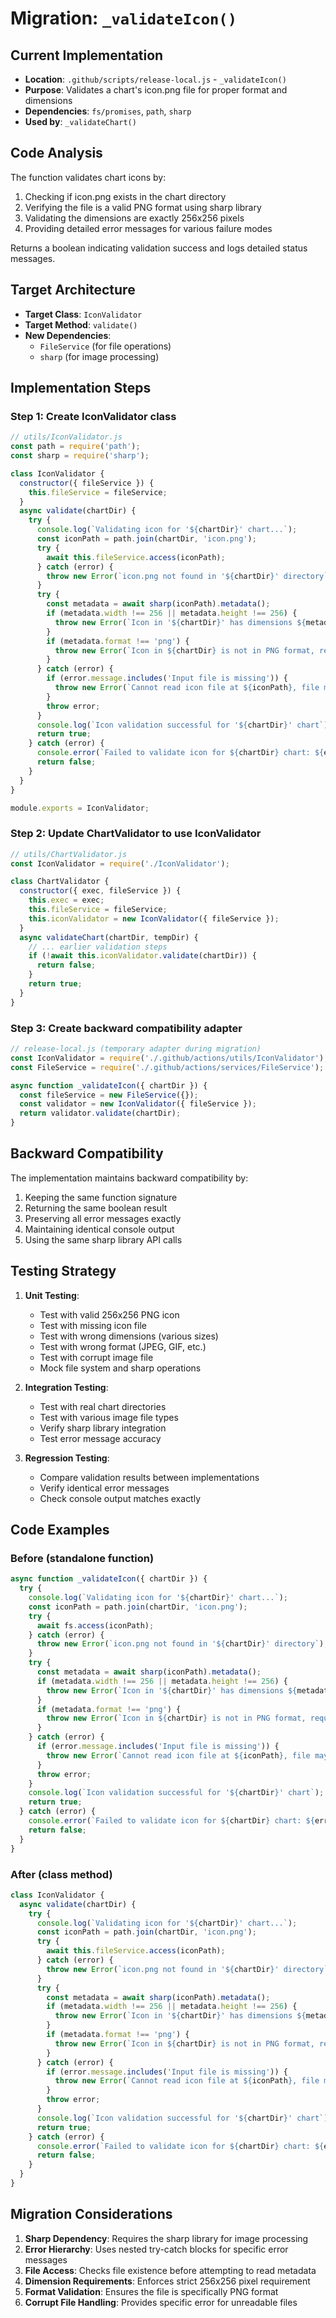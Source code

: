 # Migration: `_validateIcon()`

## Current Implementation
- **Location**: `.github/scripts/release-local.js` - `_validateIcon()`
- **Purpose**: Validates a chart's icon.png file for proper format and dimensions
- **Dependencies**: `fs/promises`, `path`, `sharp`
- **Used by**: `_validateChart()`

## Code Analysis

The function validates chart icons by:
1. Checking if icon.png exists in the chart directory
2. Verifying the file is a valid PNG format using sharp library
3. Validating the dimensions are exactly 256x256 pixels
4. Providing detailed error messages for various failure modes

Returns a boolean indicating validation success and logs detailed status messages.

## Target Architecture
- **Target Class**: `IconValidator`
- **Target Method**: `validate()`
- **New Dependencies**: 
  - `FileService` (for file operations)
  - `sharp` (for image processing)

## Implementation Steps

### Step 1: Create IconValidator class

```javascript
// utils/IconValidator.js
const path = require('path');
const sharp = require('sharp');

class IconValidator {
  constructor({ fileService }) {
    this.fileService = fileService;
  }
  async validate(chartDir) {
    try {
      console.log(`Validating icon for '${chartDir}' chart...`);
      const iconPath = path.join(chartDir, 'icon.png');
      try {
        await this.fileService.access(iconPath);
      } catch (error) {
        throw new Error(`icon.png not found in '${chartDir}' directory`);
      }
      try {
        const metadata = await sharp(iconPath).metadata();
        if (metadata.width !== 256 || metadata.height !== 256) {
          throw new Error(`Icon in '${chartDir}' has dimensions ${metadata.width}x${metadata.height}px, required size is 256x256px`);
        }
        if (metadata.format !== 'png') {
          throw new Error(`Icon in ${chartDir} is not in PNG format, required format is PNG`);
        }
      } catch (error) {
        if (error.message.includes('Input file is missing')) {
          throw new Error(`Cannot read icon file at ${iconPath}, file may be corrupt`);
        }
        throw error;
      }
      console.log(`Icon validation successful for '${chartDir}' chart`);
      return true;
    } catch (error) {
      console.error(`Failed to validate icon for ${chartDir} chart: ${error.message}`);
      return false;
    }
  }
}

module.exports = IconValidator;
```

### Step 2: Update ChartValidator to use IconValidator

```javascript
// utils/ChartValidator.js
const IconValidator = require('./IconValidator');

class ChartValidator {
  constructor({ exec, fileService }) {
    this.exec = exec;
    this.fileService = fileService;
    this.iconValidator = new IconValidator({ fileService });
  }
  async validateChart(chartDir, tempDir) {
    // ... earlier validation steps
    if (!await this.iconValidator.validate(chartDir)) {
      return false;
    }
    return true;
  }
}
```

### Step 3: Create backward compatibility adapter

```javascript
// release-local.js (temporary adapter during migration)
const IconValidator = require('./.github/actions/utils/IconValidator');
const FileService = require('./.github/actions/services/FileService');

async function _validateIcon({ chartDir }) {
  const fileService = new FileService({});
  const validator = new IconValidator({ fileService });
  return validator.validate(chartDir);
}
```

## Backward Compatibility

The implementation maintains backward compatibility by:
1. Keeping the same function signature
2. Returning the same boolean result
3. Preserving all error messages exactly
4. Maintaining identical console output
5. Using the same sharp library API calls

## Testing Strategy

1. **Unit Testing**:
   - Test with valid 256x256 PNG icon
   - Test with missing icon file
   - Test with wrong dimensions (various sizes)
   - Test with wrong format (JPEG, GIF, etc.)
   - Test with corrupt image file
   - Mock file system and sharp operations

2. **Integration Testing**:
   - Test with real chart directories
   - Test with various image file types
   - Verify sharp library integration
   - Test error message accuracy

3. **Regression Testing**:
   - Compare validation results between implementations
   - Verify identical error messages
   - Check console output matches exactly

## Code Examples

### Before (standalone function)
```javascript
async function _validateIcon({ chartDir }) {
  try {
    console.log(`Validating icon for '${chartDir}' chart...`);
    const iconPath = path.join(chartDir, 'icon.png');
    try {
      await fs.access(iconPath);
    } catch (error) {
      throw new Error(`icon.png not found in '${chartDir}' directory`);
    }
    try {
      const metadata = await sharp(iconPath).metadata();
      if (metadata.width !== 256 || metadata.height !== 256) {
        throw new Error(`Icon in '${chartDir}' has dimensions ${metadata.width}x${metadata.height}px, required size is 256x256px`);
      }
      if (metadata.format !== 'png') {
        throw new Error(`Icon in ${chartDir} is not in PNG format, required format is PNG`);
      }
    } catch (error) {
      if (error.message.includes('Input file is missing')) {
        throw new Error(`Cannot read icon file at ${iconPath}, file may be corrupt`);
      }
      throw error;
    }
    console.log(`Icon validation successful for '${chartDir}' chart`);
    return true;
  } catch (error) {
    console.error(`Failed to validate icon for ${chartDir} chart: ${error.message}`);
    return false;
  }
}
```

### After (class method)
```javascript
class IconValidator {
  async validate(chartDir) {
    try {
      console.log(`Validating icon for '${chartDir}' chart...`);
      const iconPath = path.join(chartDir, 'icon.png');
      try {
        await this.fileService.access(iconPath);
      } catch (error) {
        throw new Error(`icon.png not found in '${chartDir}' directory`);
      }
      try {
        const metadata = await sharp(iconPath).metadata();
        if (metadata.width !== 256 || metadata.height !== 256) {
          throw new Error(`Icon in '${chartDir}' has dimensions ${metadata.width}x${metadata.height}px, required size is 256x256px`);
        }
        if (metadata.format !== 'png') {
          throw new Error(`Icon in ${chartDir} is not in PNG format, required format is PNG`);
        }
      } catch (error) {
        if (error.message.includes('Input file is missing')) {
          throw new Error(`Cannot read icon file at ${iconPath}, file may be corrupt`);
        }
        throw error;
      }
      console.log(`Icon validation successful for '${chartDir}' chart`);
      return true;
    } catch (error) {
      console.error(`Failed to validate icon for ${chartDir} chart: ${error.message}`);
      return false;
    }
  }
}
```

## Migration Considerations

1. **Sharp Dependency**: Requires the sharp library for image processing
2. **Error Hierarchy**: Uses nested try-catch blocks for specific error messages
3. **File Access**: Checks file existence before attempting to read metadata
4. **Dimension Requirements**: Enforces strict 256x256 pixel requirement
5. **Format Validation**: Ensures the file is specifically PNG format
6. **Corrupt File Handling**: Provides specific error for unreadable files
